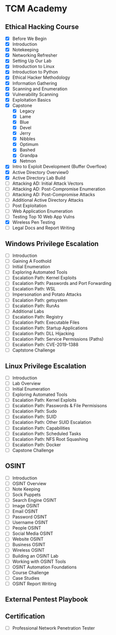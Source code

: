 # TCM Academy
## Ethical Hacking Course
* [X] Before We Begin
* [X] Introduction
* [X] Notekeeping
* [X] Networking Refresher
* [X] Setting Up Our Lab
* [X] Introduction to Linux
* [X] Introduction to Python
* [X] Ethical Hacker Methodology
* [X] Information Gathering
* [X] Scanning and Enumeration
* [X] Vulnerability Scanning
* [X] Exploitation Basics
* [X] Capstone
  * [X] Legacy
  * [X] Lame
  * [X] Blue
  * [X] Devel
  * [X] Jerry
  * [X] Nibbles
  * [X] Optimum
  * [X] Bashed
  * [X] Grandpa
  * [X] Netmon
* [X] Intro to Exploit Development (Buffer Overflow)
* [X] Active Directory Overview0
* [X] Active Directory Lab Build
* [ ] Attacking AD: Initial Attack Vectors
* [ ] Attacking AD: Post-Compromise Enumeration
* [ ] Attacking AD: Post-Compromise Attacks
* [ ] Additional Active Directory Attacks
* [ ] Post Exploitation
* [ ] Web Application Enumeration
* [ ] Testing Top 10 Web App Vulns
* [X] Wireless Pen Testing
* [ ] Legal Docs and Report Writing

## Windows Privilege Escalation
* [ ] Introduction
* [ ] Gaining A Foothold
* [ ] Initial Enumeration
* [ ] Exploring Automated Tools
* [ ] Escalation Path: Kernel Exploits
* [ ] Escalation Path: Passwords and Port Forwarding
* [ ] Escalation Path: WSL
* [ ] Impersonation and Potato Attacks
* [ ] Escalation Path: getsystem
* [ ] Escalation Path: RunAs
* [ ] Additional Labs
* [ ] Escalation Path: Registry
* [ ] Escalation Path: Executable Files
* [ ] Escalation Path: Startup Applications
* [ ] Escalation Path: DLL Hijacking
* [ ] Escalation Path: Service Permissions (Paths)
* [ ] Escalation Path: CVE-2019-1388
* [ ] Captstone Challenge

## Linux Privilege Escalation
* [ ] Introduction
* [ ] Lab Overview
* [ ] Initial Enumeration
* [ ] Exploring Automated Tools
* [ ] Escalation Path: Kernel Exploits
* [ ] Escalation Path: Passwords & File Permisisons
* [ ] Escalation Path: Sudo
* [ ] Escalation Path: SUID
* [ ] Escalation Path: Other SUID Escalation
* [ ] Escalation Path: Capabilities
* [ ] Escalation Path: Scheduled Tasks
* [ ] Escalation Path: NFS Root Squashing
* [ ] Escalation Path: Docker
* [ ] Capstone Challenge

## OSINT
* [ ] Introduction
* [ ] OSINT Overview
* [ ] Note Keeping
* [ ] Sock Puppets
* [ ] Search Engine OSINT
* [ ] Image OSINT
* [ ] Email OSINT
* [ ] Password OSINT
* [ ] Username OSINT
* [ ] People OSINT
* [ ] Social Media OSINT
* [ ] Website OSINT
* [ ] Business OSINT
* [ ] Wireless OSINT
* [ ] Building an OSINT Lab
* [ ] Working with OSINT Tools
* [ ] OSINT Automation Foundations
* [ ] Course Challenge
* [ ] Case Studies
* [ ] OSINT Report Writing

## External Pentest Playbook

## Certification
* [ ] Professional Network Penetration Tester
